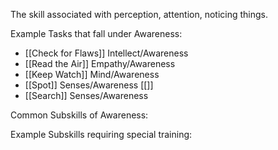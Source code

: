The skill associated with perception, attention, noticing things.

Example Tasks that fall under Awareness:
- [[Check for Flaws]] Intellect/Awareness
- [[Read the Air]] Empathy/Awareness
- [[Keep Watch]] Mind/Awareness
- [[Spot]] Senses/Awareness [[<Reaction>]]
- [[Search]] Senses/Awareness

Common Subskills of Awareness:

Example Subskills requiring special training:
